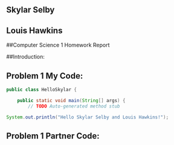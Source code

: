 ## Skylar Selby
## Louis Hawkins
##Computer Science 1 Homework Report

##Introduction:

## Problem 1 My Code:
```java
public class HelloSkylar {

	public static void main(String[] args) {
		// TODO Auto-generated method stub

System.out.println("Hello Skylar Selby and Louis Hawkins!");

```
## Problem 1 Partner Code:
```java
```
